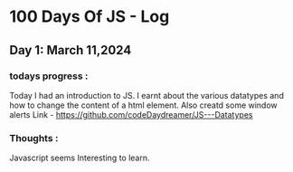 # 100 Days Of JS - Log

## Day 1: March 11,2024
### todays progress : 
Today I had an introduction to JS. I earnt about the various datatypes and how to change the content of a html element.
Also creatd some window alerts
Link - https://github.com/codeDaydreamer/JS---Datatypes
### Thoughts : 
Javascript seems Interesting to learn.
